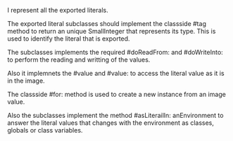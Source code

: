 I represent all the exported literals. 

The exported literal subclasses should implement the classside #tag method to return an unique SmallInteger that represents its type. This is used to identify the literal that is exported.

The subclasses implements the required #doReadFrom: and #doWriteInto: to perform the reading and writting of the values. 

Also it implemnets the #value and #value: to access the literal value as it is in the image. 

The classside #for: method is used to create a new instance from an image value.

Also the subclasses implement the method #asLiterailIn: anEnvironment to answer the literal values that changes with the environment as classes, globals or class variables.